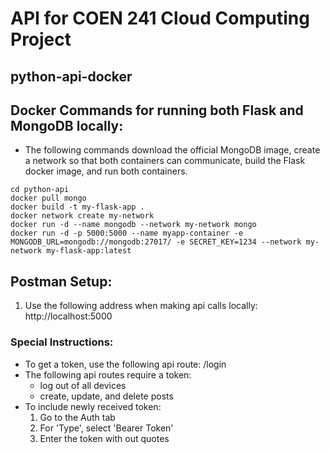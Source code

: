 # API for COEN 241 Cloud Computing Project
## python-api-docker

## Docker Commands for running both Flask and MongoDB locally:
* The following commands download the official MongoDB image, create a network so that both containers can communicate, build the Flask docker image, and run both containers.
```
cd python-api
docker pull mongo
docker build -t my-flask-app .
docker network create my-network
docker run -d --name mongodb --network my-network mongo
docker run -d -p 5000:5000 --name myapp-container -e MONGODB_URL=mongodb://mongodb:27017/ -e SECRET_KEY=1234 --network my-network my-flask-app:latest
```

## Postman Setup:
1. Use the following address when making api calls locally: http://localhost:5000
### Special Instructions:
* To get a token, use the following api route: /login
* The following api routes require a token: 
    * log out of all devices
    * create, update, and delete posts
* To include newly received token:
    1. Go to the Auth tab
    2. For 'Type', select 'Bearer Token'
    3. Enter the token with out quotes

